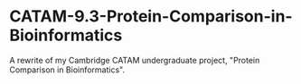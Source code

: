 # CATAM-9.3-Protein-Comparison-in-Bioinformatics
A rewrite of my Cambridge CATAM undergraduate project, "Protein Comparison in Bioinformatics".
